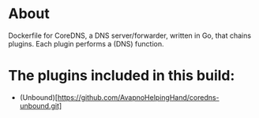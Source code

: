 # About
Dockerfile for CoreDNS, a DNS server/forwarder, written in Go, that chains plugins. Each plugin performs a (DNS) function.

# The plugins included in this build:
- (Unbound)[https://github.com/AvapnoHelpingHand/coredns-unbound.git]